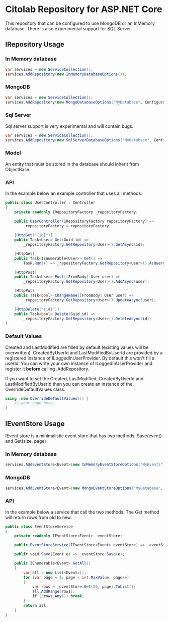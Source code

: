 ﻿# Citolab Repository for ASP.NET Core

This repository that can be configured to use MongoDB or an InMemory database.
There is also experimental support for SQL Server.

## IRepository Usage

### In Memory database
```C#
var services = new ServiceCollection();
services.AddRepository(new InMemoryDatabaseOptions());

```
### MongoDB
```C#
var services = new ServiceCollection();
services.AddRepository(new MongoDatabaseOptions("MyDatabase", Configuration.GetConnectionString("MongoDB")));

```

### Sql Server

Sql server support is very experimental and will contain bugs. 
```C#
var services = new ServiceCollection();
services.AddRepository(new SqlServerDatabaseOptions("MyDatabase", Configuration.GetConnectionString("SqlServer")));

```

### Model

An entity that must be stored in the database should inherit from ObjectBase.


### API

In the example below an example controller that uses all methods:

```C#
public class UserController : Controller
{
    private readonly IRepositoryFactory _repositoryFactory;

    public UserController(IRepositoryFactory repositoryFactory) => 
        _repositoryFactory = repositoryFactory;
        
    [HttpGet("{id}")]
    public Task<User> Get(Guid id) => 
        _repositoryFactory.GetRepository<User>().GetAsync(id);

    [HttpGet]
    public Task<IEnumerable<User>> Get() => 
        Task.Run(() => _repositoryFactory.GetRepository<User>().AsQueryable().AsEnumerable());

    [HttpPost]
    public Task<User> Post([FromBody] User user) =>
        _repositoryFactory.GetRepository<User>().AddAsync(user);

    [HttpPut]
    public Task<bool> ChangeName([FromBody] User user) =>
        _repositoryFactory.GetRepository<User>().UpdateAsync(user);

    [HttpDelete("{id}")]
    public Task<bool> Delete(Guid id) =>
        _repositoryFactory.GetRepository<User>().DeleteAsync(id);
}
```

### Default Values
Created and LastModified are filled by default (existing values will be overwritten). CreatedByUserId and LastModifiedByUserId are provided by a registered instance of ILoggedInUserProvider. By default this won't fill a userId. You can write your own instance of ILoggedInUserProvider and register it **before** calling .AddRepository.

If you want to set the Created, LastModified, CreatedByUserId and LastModifiedByUserId then you can create an instance of the OverrideDefaultValues class.
```C#
using (new OverrideDefaultValues()) {
    // your code here
}
```

## IEventStore Usage

IEvent store is a minimalistic event store that has two methods: Save(event) and Get(size, page)

### In Memory database
```C#
services.AddEventStore<Event>(new InMemoryEventStoreOptions("MyEvents"));
```
### MongoDB

```C#
services.AddEventStore<Event>(new MongoEventStoreOptions("MyDatabase", Configuration.GetConnectionString("MongoDB"), "MyEvents"));
```

### API

In the example below a service that call the two methods. The Get method will return rows from old to new.

```C#
public class EventStoreService
{
    private readonly IEventStore<Event> _eventStore;

    public EventStoreService(IEventStore<Event> eventStore) => _eventStore = eventStore;

    public void Save(Event e) => _eventStore.Save(e);

    public IEnumerable<Event> GetAll()
    {
        var all = new List<Event>();
        for (var page = 1; page < int.MaxValue; page++)
        {
            var rows = _eventStore.Get(50, page).ToList();
            all.AddRange(rows);
            if (!rows.Any()) break;
        }
        return all;
    }
}
```